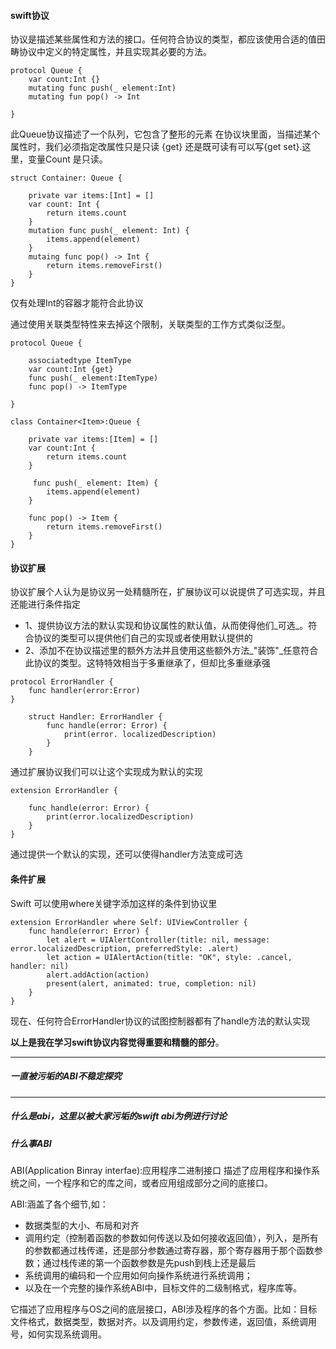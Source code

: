 #### swift协议
协议是描述某些属性和方法的接口。任何符合协议的类型，都应该使用合适的值田畴协议中定义的特定属性，并且实现其必要的方法。

```
protocol Queue {
	var count:Int {}
	mutating func push(_ element:Int)
	mutating fun pop() -> Int

}

```

此Queue协议描述了一个队列，它包含了整形的元素
在协议块里面，当描述某个属性时，我们必须指定改属性只是只读 {get} 还是既可读有可以写{get set}.这里，变量Count 是只读。

```
struct Container: Queue {

	private var items:[Int] = []
	var count: Int {
		return items.count
	}
	mutation func push(_ element: Int) {
	 	items.append(element)
	}
	mutaing func pop() -> Int {
		return items.removeFirst()
	}
}
```

仅有处理Int的容器才能符合此协议

通过使用关联类型特性来去掉这个限制，关联类型的工作方式类似泛型。

```
protocol Queue {

	associatedtype ItemType
	var count:Int {get}
	func push(_ element:ItemType)
	func pop() -> ItemType
	
}
```

```
class Container<Item>:Queue {

	private var items:[Item] = []
	var count:Int {
		return items.count
	}
	
	 func push(_ element: Item) {
        items.append(element)
    }

    func pop() -> Item {
        return items.removeFirst()
    }
}

```

#### 协议扩展
协议扩展个人认为是协议另一处精髓所在，扩展协议可以说提供了可选实现，并且还能进行条件指定

* 1、提供协议方法的默认实现和协议属性的默认值，从而使得他们_可选_。符合协议的类型可以提供他们自己的实现或者使用默认提供的
* 2、添加不在协议描述里的额外方法并且使用这些额外方法_"装饰"_任意符合此协议的类型。这特特效相当于多重继承了，但却比多重继承强


```
protocol ErrorHandler {
	func handler(error:Error)
}
```

```
 	struct Handler: ErrorHandler {
 		func handle(error: Error) {
 			print(error. localizedDescription)
 		}
 	}
```

通过扩展协议我们可以让这个实现成为默认的实现

```
extension ErrorHandler {

	func handle(error: Error) {
        print(error.localizedDescription)
    }
}
```

通过提供一个默认的实现，还可以使得handler方法变成可选

#### 条件扩展
Swift 可以使用where关键字添加这样的条件到协议里

```
extension ErrorHandler where Self: UIViewController {  
    func handle(error: Error) {
        let alert = UIAlertController(title: nil, message: error.localizedDescription, preferredStyle: .alert)
        let action = UIAlertAction(title: "OK", style: .cancel, handler: nil)
        alert.addAction(action)
        present(alert, animated: true, completion: nil)
    }
}
```
现在、任何符合ErrorHandler协议的试图控制器都有了handle方法的默认实现


__以上是我在学习swift协议内容觉得重要和精髓的部分__。

___

#####  一直被污垢的ABI不稳定探究

___



##### 什么是abi，这里以被大家污垢的swift abi为例进行讨论

##### 什么事ABI
ABI(Application Binray interfae):应用程序二进制接口 描述了应用程序和操作系统之间，一个程序和它的库之间，或者应用组成部分之间的底接口。

ABI:涵盖了各个细节,如：

* 数据类型的大小、布局和对齐
* 调用约定（控制着函数的参数如何传送以及如何接收返回值），列入，是所有的参数都通过栈传递，还是部分参数通过寄存器，那个寄存器用于那个函数参数；通过栈传递的第一个函数参数是先push到栈上还是最后
* 系统调用的编码和一个应用如何向操作系统进行系统调用；
* 以及在一个完整的操作系统ABI中，目标文件的二级制格式，程序库等。

它描述了应用程序与OS之间的底层接口，ABI涉及程序的各个方面。比如：目标文件格式，数据类型，数据对齐。以及调用约定，参数传递，返回值，系统调用号，如何实现系统调用。






